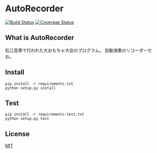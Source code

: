 # AutoRecorder
[![Build Status](https://travis-ci.org/utam0k/autoRecorder.svg?branch=master)](https://travis-ci.org/utam0k/autoRecorder)
[![Coverage Status](https://coveralls.io/repos/github/utam0k/autoRecorder/badge.svg?branch=master)](https://coveralls.io/github/utam0k/autoRecorder?branch=master)

## What is AutoRecorder
松江高専で行われた大おもちゃ大会のプログラム。
自動演奏のリコーダーだお。

## Install
```
pip install -r requirements.txt
python setup.py install
```

## Test
```
pip install -r requirements-test.txt
python setup.py test
```

## License
[MIT](https://github.com/utam0k/autoRecorder/blob/master/LICENSE.txt)
